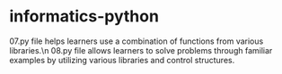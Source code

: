 # informatics-python

07.py file helps learners use a combination of functions from various libraries.\n
08.py file allows learners to solve problems through familiar examples by utilizing various libraries and control structures.
